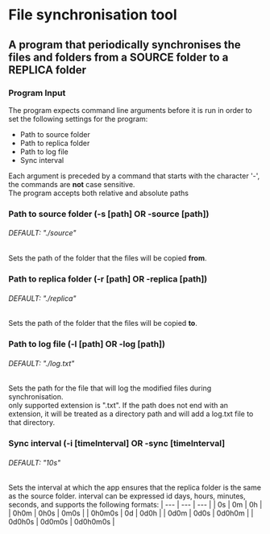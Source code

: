 # File synchronisation tool
## A program that periodically synchronises the files and folders from a SOURCE folder to a REPLICA folder

### Program Input
The program expects command line arguments before it is run in order to set the following settings for the program:
* Path to source folder
* Path to replica folder
* Path to log file
* Sync interval

Each argument is preceded by a command that starts with the character '-', the commands are **not** case sensitive.  
The program accepts both relative and absolute paths

### Path to source folder (-s [path] OR -source [path])
###### DEFAULT: "./source"
Sets the path of the folder that the files will be copied **from**.

### Path to replica folder (-r [path] OR -replica [path])
###### DEFAULT: "./replica"
Sets the path of the folder that the files will be copied **to**.

### Path to log file (-l [path] OR -log [path])
###### DEFAULT: "./log.txt"
Sets the path for the file that will log the modified files during synchronisation.  
only supported extension is ".txt". If the path does not end with an extension, it will be treated as a directory path and will add a log.txt file to that directory.

### Sync interval (-i [timeInterval] OR -sync [timeInterval]
###### DEFAULT: "10s"
Sets the interval at which the app ensures that the replica folder is the same as the source folder.
interval can be expressed id days, hours, minutes, seconds, and supports the following formats:
| --- | --- | --- |
| 0s | 0m | 0h |
| 0h0m | 0h0s | 0m0s |
| 0h0m0s | 0d | 0d0h |
| 0d0m | 0d0s | 0d0h0m |
| 0d0h0s | 0d0m0s | 0d0h0m0s |
